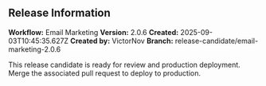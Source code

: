 ## Release Information

**Workflow:** Email Marketing
**Version:** 2.0.6
**Created:** 2025-09-03T10:45:35.627Z
**Created by:** VictorNov
**Branch:** release-candidate/email-marketing-2.0.6

This release candidate is ready for review and production deployment.
Merge the associated pull request to deploy to production.
